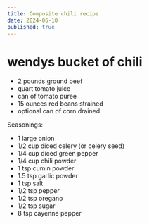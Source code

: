 ```yaml
---
title: Composite chili recipe
date: 2024-06-10
published: true
---
```


# wendys bucket of chili


* 2 pounds ground beef
* quart tomato juice 
* can of tomato puree
* 15 ounces red beans strained
* optional can of corn drained

Seasonings:

* 1 large onion
* 1/2 cup diced celery (or celery seed) 
* 1/4 cup diced green pepper
* 1/4 cup chili powder
* 1 tsp cumin powder
* 1.5 tsp garlic powder
* 1 tsp salt
* 1/2 tsp pepper
* 1/2 tsp oregano
* 1/2 tsp sugar
* 8 tsp cayenne pepper




